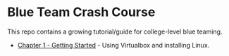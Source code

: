 # Blue Team Crash Course

This repo contains a growing tutorial/guide for college-level blue teaming.

* [Chapter 1 - Getting Started](Chapter1-GettingStarted) - Using Virtualbox and installing Linux.

